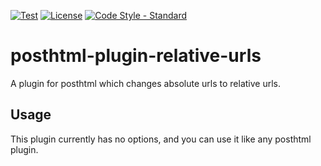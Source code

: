 [![Test](https://github.com/ChocolateLoverRaj/posthtml-plugin-relative-urls/actions/workflows/test.yml/badge.svg)](https://github.com/ChocolateLoverRaj/posthtml-plugin-relative-urls/actions/workflows/test.yml)
[![License](https://badgen.net/github/license/standard/ts-standard)](https://github.com/standard/ts-standard/blob/master/LICENSE)
[![Code Style - Standard](https://standardjs.com/)](https://img.shields.io/badge/code_style-standard-brightgreen.svg)

# posthtml-plugin-relative-urls
A plugin for posthtml which changes absolute urls to relative urls.


## Usage
This plugin currently has no options, and you can use it like any posthtml plugin.
